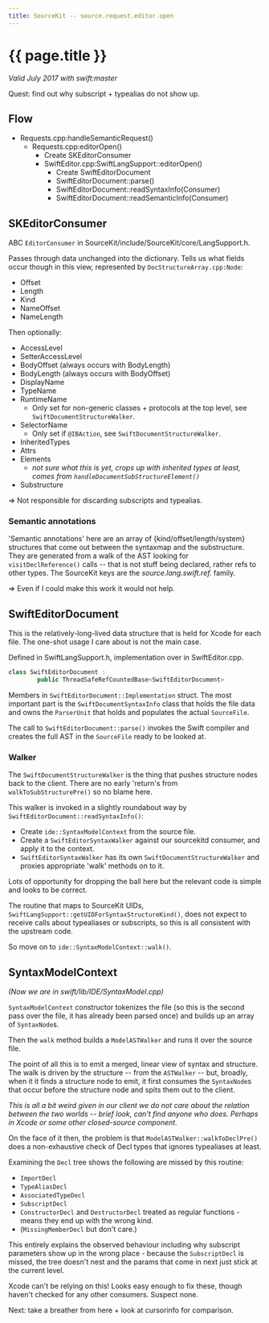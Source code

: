 ```yaml
---
title: SourceKit -- source.request.editor.open
---
```

# {{ page.title }}

*Valid July 2017 with swift:master*

Quest: find out why subscript + typealias do not show up.

## Flow

* Requests.cpp:handleSemanticRequest()
    * Requests.cpp:editorOpen()
        * Create SKEditorConsumer
        * SwiftEditor.cpp:SwiftLangSupport::editorOpen()
            * Create SwiftEditorDocument
            * SwiftEditorDocument::parse()
            * SwiftEditorDocument::readSyntaxInfo(Consumer)
            * SwiftEditorDocument::readSemanticInfo(Consumer)

## SKEditorConsumer

ABC `EditorConsumer` in SourceKit/include/SourceKit/core/LangSupport.h.

Passes through data unchanged into the dictionary.  Tells us what fields occur
though in this view, represented by `DocStructureArray.cpp:Node`:
* Offset
* Length
* Kind
* NameOffset
* NameLength 

Then optionally:
* AccessLevel
* SetterAccessLevel
* BodyOffset (always occurs with BodyLength)
* BodyLength (always occurs with BodyOffset)
* DisplayName
* TypeName
* RuntimeName
    * Only set for non-generic classes + protocols at the top level, see
      `SwiftDocumentStructureWalker`.
* SelectorName
    * Only set if `@IBAction`, see `SwiftDocumentStructureWalker`.
* InheritedTypes
* Attrs
* Elements
    * *not sure what this is yet, crops up with inherited types at least,
      comes from `handleDocumentSubStructureElement()`*
* Substructure

=> Not responsible for discarding subscripts and typealias.

### Semantic annotations

'Semantic annotations' here are an array of {kind/offset/length/system}
structures that come out between the syntaxmap and the substructure.  They are
generated from a walk of the AST looking for `visitDeclReference()` calls --
that is not stuff being declared, rather refs to other types.  The SourceKit
keys are the *source.lang.swift.ref.* family.

=> Even if I could make this work it would not help.

## SwiftEditorDocument

This is the relatively-long-lived data structure that is held for Xcode for
each file.  The one-shot usage I care about is not the main case.

Defined in SwiftLangSupport.h, implementation over in SwiftEditor.cpp.
```c++
class SwiftEditorDocument :
        public ThreadSafeRefCountedBase<SwiftEditorDocument>
```
Members in `SwiftEditorDocument::Implementation` struct.  The most important
part is the `SwiftDocumentSyntaxInfo` class that holds the file data and owns
the `ParserUnit` that holds and populates the actual `SourceFile`.

The call to `SwiftEditorDocument::parse()` invokes the Swift compiler and
creates the full AST in the `SourceFile` ready to be looked at.

### Walker

The `SwiftDocumentStructureWalker` is the thing that pushes structure nodes
back to the client.  There are no early 'return's from `walkToSubStructurePre()`
so no blame here.

This walker is invoked in a slightly roundabout way by
`SwiftEditorDocument::readSyntaxInfo()`:
* Create `ide::SyntaxModelContext` from the source file.
* Create a `SwiftEditorSyntaxWalker` against our sourcekitd consumer, and apply
  it to the context.
* `SwiftEditorSyntaxWalker` has its own `SwiftDocumentStructureWalker` and
  proxies appropriate 'walk' methods on to it.

Lots of opportunity for dropping the ball here but the relevant code is simple
and looks to be correct.

The routine that maps to SourceKit UIDs,
`SwiftLangSupport::getUIDForSyntaxStructureKind()`, does not expect to receive
calls about typealiases or subscripts, so this is all consistent with the
upstream code.

So move on to `ide::SyntaxModelContext::walk()`.

## SyntaxModelContext

<i>(Now we are in swift/lib/IDE/SyntaxModel.cpp)</i>

`SyntaxModelContext` constructor tokenizes the file (so this is the second pass
over the file, it has already been parsed once) and builds up an array of
`SyntaxNode`s.

Then the `walk` method builds a `ModelASTWalker` and runs it over the source
file.

The point of all this is to emit a merged, linear view of syntax and structure.
The walk is driven by the structure -- from the `ASTWalker` -- but, broadly,
when it it finds a structure node to emit, it first consumes the `SyntaxNode`s
that occur before the structure node and spits them out to the client.

*This is all a bit weird given in our client we do not care about the relation
between the two worlds -- brief look, can't find anyone who does.  Perhaps in
Xcode or some other closed-source component.*

On the face of it then, the problem is that `ModelASTWalker::walkToDeclPre()`
does a non-exhaustive check of Decl types that ignores typealiases at least.

Examining the `Decl` tree shows the following are missed by this routine:
* `ImportDecl`
* `TypeAliasDecl`
* `AssociatedTypeDecl`
* `SubscriptDecl`
* `ConstructorDecl` and `DestructorDecl` treated as regular functions - means
  they end up with the wrong kind.
* (`MissingMemberDecl` but don't care.)

This entirely explains the observed behaviour including why subscript parameters
show up in the wrong place - because the `SubscriptDecl` is missed, the tree
doesn't nest and the params that come in next just stick at the current level.

Xcode can't be relying on this!  Looks easy enough to fix these, though haven't
checked for any other consumers.  Suspect none.

Next: take a breather from here + look at cursorinfo for comparison.
